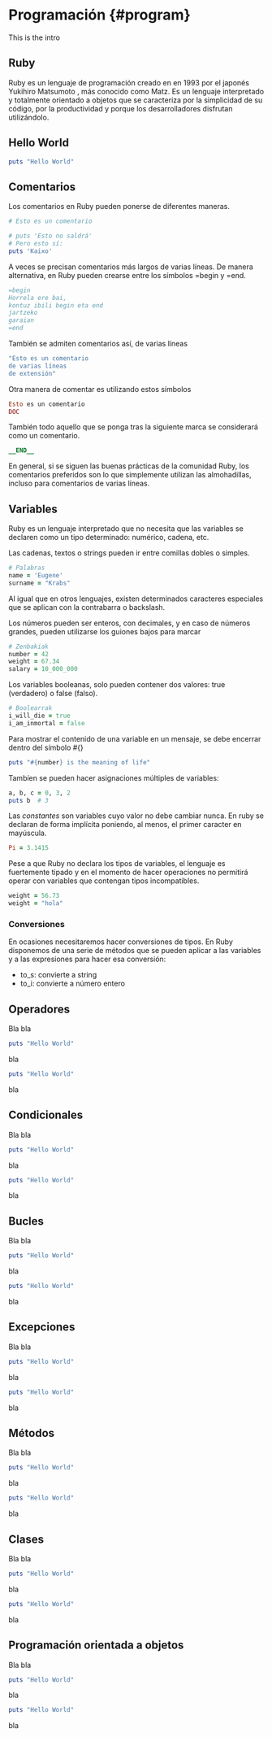 # Programación {#program}
This is the intro

## Ruby
Ruby es un lenguaje de programación creado en en 1993 por el japonés Yukihiro Matsumoto , más conocido como Matz. Es un lenguaje interpretado y totalmente orientado a objetos que se caracteriza por la simplicidad de su código, por la productividad y porque los desarrolladores disfrutan utilizándolo.

## Hello World

```ruby
puts "Hello World"
```

## Comentarios
Los comentarios en Ruby pueden ponerse de diferentes maneras.

```ruby
# Esto es un comentario

# puts 'Esto no saldrá'
# Pero esto sí:
puts 'Kaixo'
```
A veces se precisan comentarios más largos de varias líneas. De manera alternativa, en Ruby pueden crearse entre los símbolos =begin y =end.
```ruby
=begin
Horrela ere bai,
kontuz ibili begin eta end
jartzeko
garaian
=end
```
También se admiten comentarios así, de varias líneas
```ruby
"Esto es un comentario
de varias líneas
de extensión"
```
Otra manera de comentar es utilizando estos símbolos
```ruby
Esto es un comentario
DOC
```
También todo aquello que se ponga tras la siguiente marca se considerará como un comentario.
```ruby
__END__
```
En general, si se siguen las buenas prácticas de la comunidad Ruby, los comentarios preferidos son lo que simplemente utilizan las almohadillas, incluso para comentarios de varias líneas.

## Variables
Ruby es un lenguaje interpretado que no necesita que las variables se declaren como un tipo determinado: numérico, cadena, etc.

Las cadenas, textos o strings pueden ir entre comillas dobles o simples.
```ruby
# Palabras
name = 'Eugene'
surname = "Krabs"
```
Al igual que en otros lenguajes, existen determinados caracteres especiales que se aplican con la contrabarra o backslash.

Los números pueden ser enteros, con decimales, y en caso de números grandes, pueden utilizarse los guiones bajos para marcar
```ruby
# Zenbakiak
number = 42
weight = 67.34
salary = 10_000_000
```

Los variables booleanas, solo pueden contener dos valores: true (verdadero) o false (falso).
```ruby
# Boolearrak
i_will_die = true
i_am_inmortal = false
```
Para mostrar el contenido de una variable en un mensaje, se debe encerrar dentro del símbolo #{}
```ruby
puts "#{number} is the meaning of life"
```

Tambíen se pueden hacer asignaciones múltiples de variables:
```ruby
a, b, c = 0, 3, 2
puts b  # 3
```
Las *constantes* son variables cuyo valor no debe cambiar nunca. En ruby se declaran de forma implícita poniendo, al menos, el primer caracter en mayúscula.
```ruby
Pi = 3.1415
```

Pese a que Ruby no declara los tipos de variables, el lenguaje es fuertemente tipado y en el momento de hacer operaciones
no permitirá operar con variables que contengan tipos incompatibles.
```ruby
weight = 56.73
weight = "hola"
```
### Conversiones
En ocasiones necesitaremos hacer conversiones de tipos. En Ruby disponemos de una serie de métodos que se pueden aplicar a las variables y a las expresiones para hacer esa conversión:
* to_s: convierte a string
* to_i: convierte a número entero

## Operadores
Bla bla

```ruby
puts "Hello World"
```
bla
```ruby
puts "Hello World"
```
bla

## Condicionales
Bla bla

```ruby
puts "Hello World"
```
bla
```ruby
puts "Hello World"
```
bla

## Bucles
Bla bla

```ruby
puts "Hello World"
```
bla
```ruby
puts "Hello World"
```
bla

## Excepciones
Bla bla

```ruby
puts "Hello World"
```
bla
```ruby
puts "Hello World"
```
bla

## Métodos
Bla bla

```ruby
puts "Hello World"
```
bla
```ruby
puts "Hello World"
```
bla

## Clases
Bla bla

```ruby
puts "Hello World"
```
bla
```ruby
puts "Hello World"
```
bla

## Programación orientada a objetos
Bla bla

```ruby
puts "Hello World"
```
bla
```ruby
puts "Hello World"
```
bla
